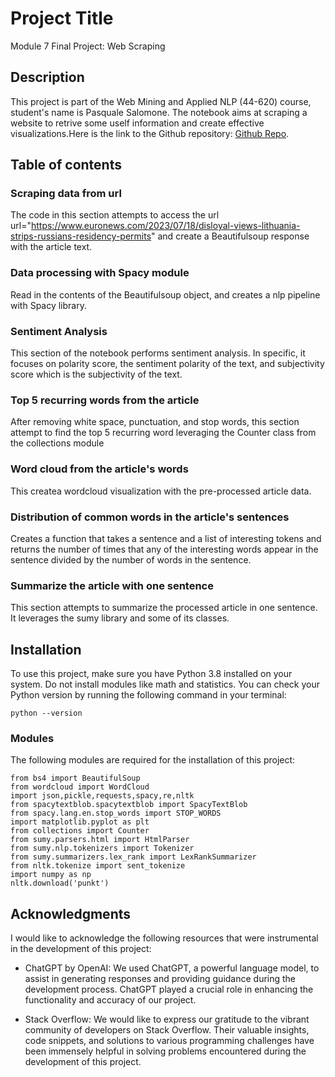 # Project Title

Module 7 Final Project: Web Scraping

## Description

This project is part of the Web Mining and Applied NLP (44-620) course, student's name is Pasquale Salomone. The notebook aims at scraping a website to retrive some uself information and create effective visualizations.Here is the link to the Github repository: [Github Repo](https://github.com/mrme77/web_scraping_final_project).

## Table of contents

### Scraping data from url
The code in this section attempts to access the url url="https://www.euronews.com/2023/07/18/disloyal-views-lithuania-strips-russians-residency-permits" and create a Beautifulsoup response with the article text.

### Data processing with Spacy module
Read in the contents of the Beautifulsoup object, and creates a nlp pipeline with Spacy library.

### Sentiment Analysis
This section of the notebook performs sentiment analysis. In specific, it focuses on polarity score, the sentiment polarity of the text, and subjectivity score which is the subjectivity of the text.

### Top 5 recurring words from the article
After removing white space, punctuation, and stop words, this section attempt to find the top 5 recurring word leveraging the Counter class from the collections module

### Word cloud from the article's words
This createa wordcloud visualization with the pre-processed article data.

### Distribution of common words in the article's sentences
Creates a function that takes a sentence and a list of interesting tokens and returns the number of times that any of the interesting words appear in the sentence divided by the number of words in the sentence.

### Summarize the article with one sentence
This section attempts to summarize the processed article in one sentence. It leverages the sumy library and some of its classes.

## Installation

To use this project, make sure you have Python 3.8 installed on your system. Do not install modules like math and statistics. You can check your Python version by running the following command in your terminal:

```shell
python --version
```

### Modules

The following modules are required for the installation of this project:
<br>
```
from bs4 import BeautifulSoup
from wordcloud import WordCloud
import json,pickle,requests,spacy,re,nltk
from spacytextblob.spacytextblob import SpacyTextBlob
from spacy.lang.en.stop_words import STOP_WORDS
import matplotlib.pyplot as plt
from collections import Counter
from sumy.parsers.html import HtmlParser
from sumy.nlp.tokenizers import Tokenizer
from sumy.summarizers.lex_rank import LexRankSummarizer
from nltk.tokenize import sent_tokenize
import numpy as np
nltk.download('punkt')
```

## Acknowledgments

I would like to acknowledge the following resources that were instrumental in the development of this project:

- ChatGPT by OpenAI: We used ChatGPT, a powerful language model, to assist in generating responses and providing guidance during the development process. ChatGPT played a crucial role in enhancing the functionality and accuracy of our project.

- Stack Overflow: We would like to express our gratitude to the vibrant community of developers on Stack Overflow. Their valuable insights, code snippets, and solutions to various programming challenges have been immensely helpful in solving problems encountered during the development of this project.
